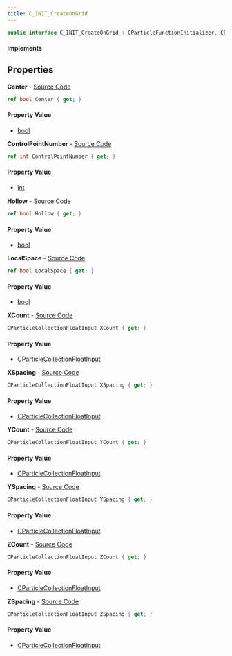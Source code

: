 ```yaml
---
title: C_INIT_CreateOnGrid
---
```


```csharp
public interface C_INIT_CreateOnGrid : CParticleFunctionInitializer, CParticleFunction, ISchemaClass<CParticleFunction>, ISchemaClass<CParticleFunctionInitializer>, ISchemaClass<C_INIT_CreateOnGrid>, ISchemaField, ISchemaClass, INativeHandle
```

#### Implements

## Properties

**Center** - [Source Code](https://github.com/swiftly-solution/swiftlys2/blob/master/managed/src/SwiftlyS2.Generated/Schemas/Interfaces/C_INIT_CreateOnGrid.cs#L32)

```csharp
ref bool Center { get; }
```

#### Property Value

- [bool](https://learn.microsoft.com/dotnet/api/system.boolean)

**ControlPointNumber** - [Source Code](https://github.com/swiftly-solution/swiftlys2/blob/master/managed/src/SwiftlyS2.Generated/Schemas/Interfaces/C_INIT_CreateOnGrid.cs#L28)

```csharp
ref int ControlPointNumber { get; }
```

#### Property Value

- [int](https://learn.microsoft.com/dotnet/api/system.int32)

**Hollow** - [Source Code](https://github.com/swiftly-solution/swiftlys2/blob/master/managed/src/SwiftlyS2.Generated/Schemas/Interfaces/C_INIT_CreateOnGrid.cs#L34)

```csharp
ref bool Hollow { get; }
```

#### Property Value

- [bool](https://learn.microsoft.com/dotnet/api/system.boolean)

**LocalSpace** - [Source Code](https://github.com/swiftly-solution/swiftlys2/blob/master/managed/src/SwiftlyS2.Generated/Schemas/Interfaces/C_INIT_CreateOnGrid.cs#L30)

```csharp
ref bool LocalSpace { get; }
```

#### Property Value

- [bool](https://learn.microsoft.com/dotnet/api/system.boolean)

**XCount** - [Source Code](https://github.com/swiftly-solution/swiftlys2/blob/master/managed/src/SwiftlyS2.Generated/Schemas/Interfaces/C_INIT_CreateOnGrid.cs#L16)

```csharp
CParticleCollectionFloatInput XCount { get; }
```

#### Property Value

- [CParticleCollectionFloatInput](/docs/api/shared/schemadefinitions/cparticlecollectionfloatinput)

**XSpacing** - [Source Code](https://github.com/swiftly-solution/swiftlys2/blob/master/managed/src/SwiftlyS2.Generated/Schemas/Interfaces/C_INIT_CreateOnGrid.cs#L22)

```csharp
CParticleCollectionFloatInput XSpacing { get; }
```

#### Property Value

- [CParticleCollectionFloatInput](/docs/api/shared/schemadefinitions/cparticlecollectionfloatinput)

**YCount** - [Source Code](https://github.com/swiftly-solution/swiftlys2/blob/master/managed/src/SwiftlyS2.Generated/Schemas/Interfaces/C_INIT_CreateOnGrid.cs#L18)

```csharp
CParticleCollectionFloatInput YCount { get; }
```

#### Property Value

- [CParticleCollectionFloatInput](/docs/api/shared/schemadefinitions/cparticlecollectionfloatinput)

**YSpacing** - [Source Code](https://github.com/swiftly-solution/swiftlys2/blob/master/managed/src/SwiftlyS2.Generated/Schemas/Interfaces/C_INIT_CreateOnGrid.cs#L24)

```csharp
CParticleCollectionFloatInput YSpacing { get; }
```

#### Property Value

- [CParticleCollectionFloatInput](/docs/api/shared/schemadefinitions/cparticlecollectionfloatinput)

**ZCount** - [Source Code](https://github.com/swiftly-solution/swiftlys2/blob/master/managed/src/SwiftlyS2.Generated/Schemas/Interfaces/C_INIT_CreateOnGrid.cs#L20)

```csharp
CParticleCollectionFloatInput ZCount { get; }
```

#### Property Value

- [CParticleCollectionFloatInput](/docs/api/shared/schemadefinitions/cparticlecollectionfloatinput)

**ZSpacing** - [Source Code](https://github.com/swiftly-solution/swiftlys2/blob/master/managed/src/SwiftlyS2.Generated/Schemas/Interfaces/C_INIT_CreateOnGrid.cs#L26)

```csharp
CParticleCollectionFloatInput ZSpacing { get; }
```

#### Property Value

- [CParticleCollectionFloatInput](/docs/api/shared/schemadefinitions/cparticlecollectionfloatinput)

